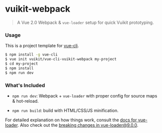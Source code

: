 # vuikit-webpack

> A Vue 2.0 Webpack & `vue-loader` setup for quick Vuikit prototyping.

### Usage

This is a project template for [vue-cli](https://github.com/vuejs/vue-cli).

``` bash
$ npm install -g vue-cli
$ vue init vuikit/vue-cli-vuikit-webpack my-project
$ cd my-project
$ npm install
$ npm run dev
```

### What's Included

- `npm run dev`: Webpack + `vue-loader` with proper config for source maps & hot-reload.

- `npm run build`: build with HTML/CSS/JS minification.

For detailed explanation on how things work, consult the [docs for vue-loader](http://vuejs.github.io/vue-loader). Also check out the [breaking changes in vue-loader@9.0.0](https://github.com/vuejs/vue-loader/releases/tag/v9.0.0).
